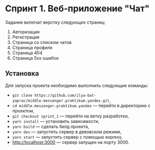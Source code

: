 # Спринт 1. Веб-приложение "Чат"

Задание включат верстку следующих страниц:

1. Авторизация
2. Регистрация
3. Страница со списком чатов
4. Страница профиля
5. Страница 404
6. Страница 5хх ошибок

## Установка

Для запуска проекта необходимо выполнить следующие команды:

- `git clone https://github.com/ilya-bat-yaprac/middle.messenger.praktikum.yandex.git`,
- `cd middle.messenger.praktikum.yandex` — перейти в директорию с проектом,
- `git checkout sprint_1` — перейти на ветку разработки,
- `yarn install` — установить зависимости,
- `yarn build` — сделать билд проекта,
- `yarn dev` — запустить сервер в девовском режиме,
- `yarn start` — запустить сервер с помощью express,
- [http://localhost:3000](http://localhost:3000) — сервер запущен на порту 3000.


